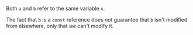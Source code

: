 Both `a` and `b` refer to the same variable `x`.

The fact that `b` is a `const` reference does not guarantee that `b` isn't modified from elsewhere, only that *we* can't modify it.